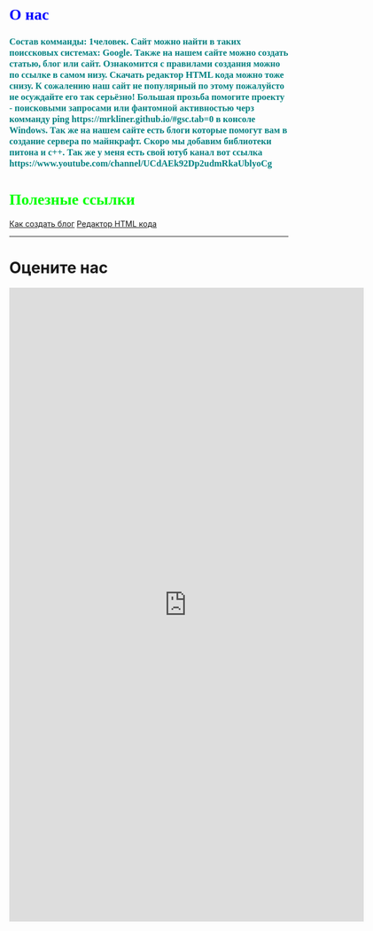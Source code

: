 <h1 style="font-family: Tahoma; color: blue">О нас</h1>
<h3 style="font-family: Tahoma; color: teal">Состав комманды: 1человек.
Сайт можно найти в таких поиссковых системах: Google.
Также на нашем сайте можно создать статью, блог или сайт. Ознакомится с правилами создания можно по ссылке в самом низу.
Скачать редактор HTML кода можно тоже снизу.
К сожалению наш сайт не популярный по этому пожалуйсто не осуждайте его так серьёзно!
Большая прозьба помогите проекту - поисковыми запросами или фантомной активностью черз комманду ping https://mrkliner.github.io/#gsc.tab=0
в консоле Windows. Так же на нашем сайте есть блоги которые помогут вам в создание сервера по майнкрафт. Скоро мы добавим библиотеки питона
и с++. Так же у меня есть свой ютуб канал вот ссылка https://www.youtube.com/channel/UCdAEk92Dp2udmRkaUblyoCg</h3>
<h1 style="font-family: Tahoma; color: lime;">Полезные ссылки</h1>
<a href="https://mrkliner.github.io/HowBlog">Как создать блог</a>
<a href="https://mrkliner.github.io/HTML_editor.exe">Редактор HTML кода</a>
<hr>
<h1>Оцените нас</h1>
<iframe src="https://docs.google.com/forms/d/e/1FAIpQLSfYhZtvoozza3BowV75KlwyliluJbITqWYqUV-OuA6ylcdC6A/viewform?embedded=true" width="640" height="1145" frameborder="0" marginheight="0" marginwidth="0">Загрузка…</iframe>
